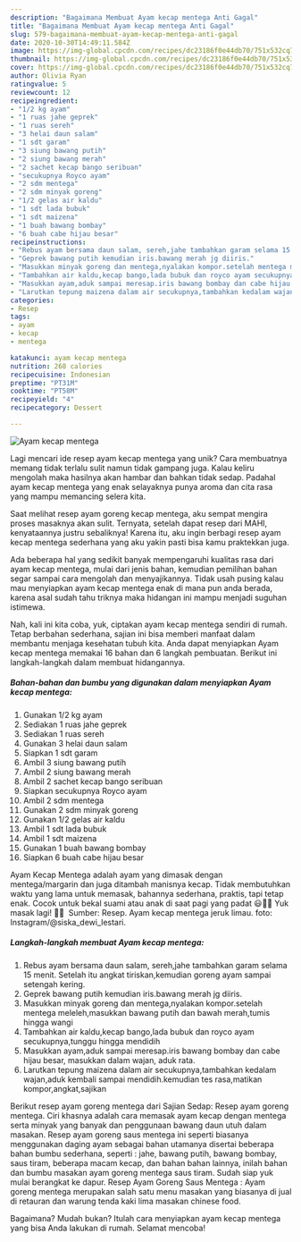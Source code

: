 ```yaml
---
description: "Bagaimana Membuat Ayam kecap mentega Anti Gagal"
title: "Bagaimana Membuat Ayam kecap mentega Anti Gagal"
slug: 579-bagaimana-membuat-ayam-kecap-mentega-anti-gagal
date: 2020-10-30T14:49:11.584Z
image: https://img-global.cpcdn.com/recipes/dc23186f0e44db70/751x532cq70/ayam-kecap-mentega-foto-resep-utama.jpg
thumbnail: https://img-global.cpcdn.com/recipes/dc23186f0e44db70/751x532cq70/ayam-kecap-mentega-foto-resep-utama.jpg
cover: https://img-global.cpcdn.com/recipes/dc23186f0e44db70/751x532cq70/ayam-kecap-mentega-foto-resep-utama.jpg
author: Olivia Ryan
ratingvalue: 5
reviewcount: 12
recipeingredient:
- "1/2 kg ayam"
- "1 ruas jahe geprek"
- "1 ruas sereh"
- "3 helai daun salam"
- "1 sdt garam"
- "3 siung bawang putih"
- "2 siung bawang merah"
- "2 sachet kecap bango seribuan"
- "secukupnya Royco ayam"
- "2 sdm mentega"
- "2 sdm minyak goreng"
- "1/2 gelas air kaldu"
- "1 sdt lada bubuk"
- "1 sdt maizena"
- "1 buah bawang bombay"
- "6 buah cabe hijau besar"
recipeinstructions:
- "Rebus ayam bersama daun salam, sereh,jahe tambahkan garam selama 15 menit. Setelah itu angkat tiriskan,kemudian goreng ayam sampai setengah kering."
- "Geprek bawang putih kemudian iris.bawang merah jg diiris."
- "Masukkan minyak goreng dan mentega,nyalakan kompor.setelah mentega meleleh,masukkan bawang putih dan bawah merah,tumis hingga wangi"
- "Tambahkan air kaldu,kecap bango,lada bubuk dan royco ayam secukupnya,tunggu hingga mendidih"
- "Masukkan ayam,aduk sampai meresap.iris bawang bombay dan cabe hijau besar, masukkan dalam wajan, aduk rata."
- "Larutkan tepung maizena dalam air secukupnya,tambahkan kedalam wajan,aduk kembali sampai mendidih.kemudian tes rasa,matikan kompor,angkat,sajikan"
categories:
- Resep
tags:
- ayam
- kecap
- mentega

katakunci: ayam kecap mentega 
nutrition: 268 calories
recipecuisine: Indonesian
preptime: "PT31M"
cooktime: "PT58M"
recipeyield: "4"
recipecategory: Dessert

---
```



![Ayam kecap mentega](https://img-global.cpcdn.com/recipes/dc23186f0e44db70/751x532cq70/ayam-kecap-mentega-foto-resep-utama.jpg)

Lagi mencari ide resep ayam kecap mentega yang unik? Cara membuatnya memang tidak terlalu sulit namun tidak gampang juga. Kalau keliru mengolah maka hasilnya akan hambar dan bahkan tidak sedap. Padahal ayam kecap mentega yang enak selayaknya punya aroma dan cita rasa yang mampu memancing selera kita.

Saat melihat resep ayam goreng kecap mentega, aku sempat mengira proses masaknya akan sulit. Ternyata, setelah dapat resep dari MAHI, kenyataannya justru sebaliknya! Karena itu, aku ingin berbagi resep ayam kecap mentega sederhana yang aku yakin pasti bisa kamu praktekkan juga.

Ada beberapa hal yang sedikit banyak mempengaruhi kualitas rasa dari ayam kecap mentega, mulai dari jenis bahan, kemudian pemilihan bahan segar sampai cara mengolah dan menyajikannya. Tidak usah pusing kalau mau menyiapkan ayam kecap mentega enak di mana pun anda berada, karena asal sudah tahu triknya maka hidangan ini mampu menjadi suguhan istimewa.


Nah, kali ini kita coba, yuk, ciptakan ayam kecap mentega sendiri di rumah. Tetap berbahan sederhana, sajian ini bisa memberi manfaat dalam membantu menjaga kesehatan tubuh kita. Anda dapat menyiapkan Ayam kecap mentega memakai 16 bahan dan 6 langkah pembuatan. Berikut ini langkah-langkah dalam membuat hidangannya.

<!--inarticleads1-->

##### Bahan-bahan dan bumbu yang digunakan dalam menyiapkan Ayam kecap mentega:

1. Gunakan 1/2 kg ayam
1. Sediakan 1 ruas jahe geprek
1. Sediakan 1 ruas sereh
1. Gunakan 3 helai daun salam
1. Siapkan 1 sdt garam
1. Ambil 3 siung bawang putih
1. Ambil 2 siung bawang merah
1. Ambil 2 sachet kecap bango seribuan
1. Siapkan secukupnya Royco ayam
1. Ambil 2 sdm mentega
1. Gunakan 2 sdm minyak goreng
1. Gunakan 1/2 gelas air kaldu
1. Ambil 1 sdt lada bubuk
1. Ambil 1 sdt maizena
1. Gunakan 1 buah bawang bombay
1. Siapkan 6 buah cabe hijau besar


Ayam Kecap Mentega adalah ayam yang dimasak dengan mentega/margarin dan juga ditambah manisnya kecap. Tidak membutuhkan waktu yang lama untuk memasak, bahannya sederhana, praktis, tapi tetap enak. Cocok untuk bekal suami atau anak di saat pagi yang padat 😃👍🏻 Yuk masak lagi! 👩‍🍳 ️ Sumber: Resep. Ayam kecap mentega jeruk limau. foto: Instagram/@siska_dewi_lestari. 

<!--inarticleads2-->

##### Langkah-langkah membuat Ayam kecap mentega:

1. Rebus ayam bersama daun salam, sereh,jahe tambahkan garam selama 15 menit. Setelah itu angkat tiriskan,kemudian goreng ayam sampai setengah kering.
1. Geprek bawang putih kemudian iris.bawang merah jg diiris.
1. Masukkan minyak goreng dan mentega,nyalakan kompor.setelah mentega meleleh,masukkan bawang putih dan bawah merah,tumis hingga wangi
1. Tambahkan air kaldu,kecap bango,lada bubuk dan royco ayam secukupnya,tunggu hingga mendidih
1. Masukkan ayam,aduk sampai meresap.iris bawang bombay dan cabe hijau besar, masukkan dalam wajan, aduk rata.
1. Larutkan tepung maizena dalam air secukupnya,tambahkan kedalam wajan,aduk kembali sampai mendidih.kemudian tes rasa,matikan kompor,angkat,sajikan


Berikut resep ayam goreng mentega dari Sajian Sedap: Resep ayam goreng mentega. Ciri khasnya adalah cara memasak ayam kecap dengan mentega serta minyak yang banyak dan penggunaan bawang daun utuh dalam masakan. Resep ayam goreng saus mentega ini seperti biasanya menggunakan daging ayam sebagai bahan utamanya disertai beberapa bahan bumbu sederhana, seperti : jahe, bawang putih, bawang bombay, saus tiram, beberapa macam kecap, dan bahan bahan lainnya, inilah bahan dan bumbu masakan ayam goreng mentega saus tiram. Sudah siap yuk mulai berangkat ke dapur. Resep Ayam Goreng Saus Mentega : Ayam goreng mentega merupakan salah satu menu masakan yang biasanya di jual di retauran dan warung tenda kaki lima masakan chinese food. 

Bagaimana? Mudah bukan? Itulah cara menyiapkan ayam kecap mentega yang bisa Anda lakukan di rumah. Selamat mencoba!
